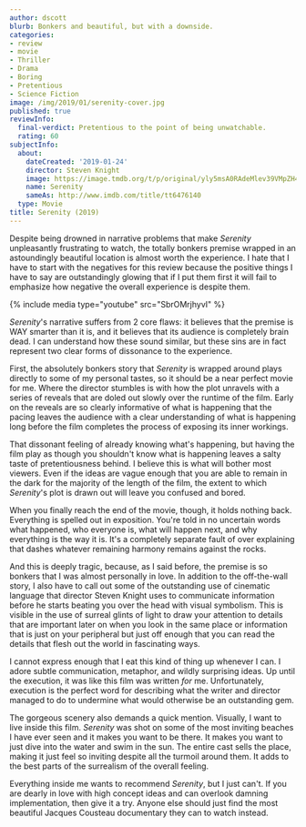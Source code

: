 ```yaml
---
author: dscott
blurb: Bonkers and beautiful, but with a downside.
categories:
- review
- movie
- Thriller
- Drama
- Boring
- Pretentious
- Science Fiction
image: /img/2019/01/serenity-cover.jpg
published: true
reviewInfo:
  final-verdict: Pretentious to the point of being unwatchable.
  rating: 60
subjectInfo:
  about:
    dateCreated: '2019-01-24'
    director: Steven Knight
    image: https://image.tmdb.org/t/p/original/yly5msA0RAdeMlev39VMpZH4D65.jpg
    name: Serenity
    sameAs: http://www.imdb.com/title/tt6476140
  type: Movie
title: Serenity (2019)
---
```


Despite being drowned in narrative problems that make *Serenity* unpleasantly frustrating to watch, the totally bonkers premise wrapped in an astoundingly beautiful location is almost worth the experience. I hate that I have to start with the negatives for this review because the positive things I have to say are outstandingly glowing that if I put them first it will fail to emphasize how negative the overall experience is despite them.

{% include media type="youtube" src="SbrOMrjhyvI" %}

*Serenity*'s narrative suffers from 2 core flaws: it believes that the premise is WAY smarter than it is, and it believes that its audience is completely brain dead. I can understand how these sound similar, but these sins are in fact represent two clear forms of dissonance to the experience.  

First, the absolutely bonkers story that *Serenity* is wrapped around plays directly to some of my personal tastes, so it should be a near perfect movie for me. Where the director stumbles is with how the plot unravels with a series of reveals that are doled out slowly over the runtime of the film. Early on the reveals are so clearly informative of what is happening that the pacing leaves the audience with a clear understanding of what is happening long before the film completes the process of exposing its inner workings. 

That dissonant feeling of already knowing what's happening, but having the film play as though you shouldn't know what is happening leaves a salty taste of pretentiousness behind. I believe this is what will bother most viewers. Even if the ideas are vague enough that you are able to remain in the dark for the majority of the length of the film, the extent to which *Serenity*'s plot is drawn out will leave you confused and bored. 

When you finally reach the end of the movie, though, it holds nothing back. Everything is spelled out in exposition. You're told in no uncertain words what happened, who everyone is, what will happen next, and why everything is the way it is. It's a completely separate fault of over explaining that dashes whatever remaining harmony remains against the rocks.

And this is deeply tragic, because, as I said before, the premise is so bonkers that I was almost personally in love. In addition to the off-the-wall story, I also have to call out some of the outstanding use of cinematic language that director Steven Knight uses to communicate information before he starts beating you over the head with visual symbolism. This is visible in the use of surreal glints of light to draw your attention to details that are important later on when you look in the same place or information that is just on your peripheral but just off enough that you can read the details that flesh out the world in fascinating ways. 

I cannot express enough that I eat this kind of thing up whenever I can. I adore subtle communication, metaphor, and wildly surprising ideas. Up until the execution, it was like this film was written *for* me. Unfortunately, execution is the perfect word for describing what the writer and director managed to do to undermine what would otherwise be an outstanding gem.

The gorgeous scenery also demands a quick mention. Visually, I want to live inside this film. *Serenity* was shot on some of the most inviting beaches I have ever seen and it makes you want to be there. It makes you want to just dive into the water and swim in the sun. The entire cast sells the place, making it just feel so inviting despite all the turmoil around them. It adds to the best parts of the surrealism of the overall feeling.

Everything inside me wants to recommend *Serenity*, but I just can't. If you are dearly in love with high concept ideas and can overlook damning implementation, then give it a try. Anyone else should just find the most beautiful Jacques Cousteau documentary they can to watch instead.